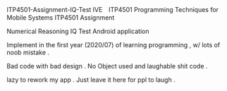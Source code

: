 ITP4501-Assignment-IQ-Test
IVE　ITP4501 Programming Techniques for Mobile Systems
ITP4501 Assignment

Numerical Reasoning IQ Test Android application

Implement in the first year (2020/07) of learning programming , w/ lots of noob mistake .

Bad code with bad design . No Object used and laughable shit code .

lazy to rework my app . Just leave it here for ppl to laugh .
